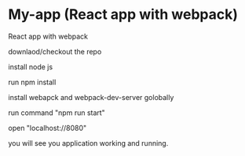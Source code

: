 # My-app (React app with webpack)
React app with webpack

downlaod/checkout the repo

install node js

run npm install

install webapck and webpack-dev-server golobally

run command "npm run start"

open "localhost://8080"

you will see you application working and running.
